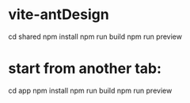 # vite-antDesign



cd shared
npm install
npm run build
npm run preview



# start from another tab:

cd app
npm install
npm run build
npm run preview
